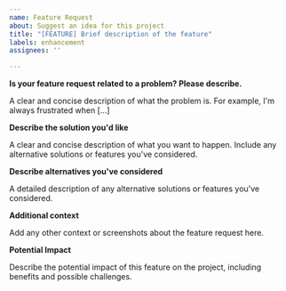 ```yaml
---
name: Feature Request
about: Suggest an idea for this project
title: "[FEATURE] Brief description of the feature"
labels: enhancement
assignees: ''

---
```


**Is your feature request related to a problem? Please describe.**

A clear and concise description of what the problem is. 
For example, I'm always frustrated when [...]

**Describe the solution you'd like**

A clear and concise description of what you want to happen. 
Include any alternative solutions or features you've considered.

**Describe alternatives you've considered**

A detailed description of any alternative solutions or features you've considered.

**Additional context**

Add any other context or screenshots about the feature request here.

**Potential Impact**

Describe the potential impact of this feature on the project, including benefits and possible challenges.